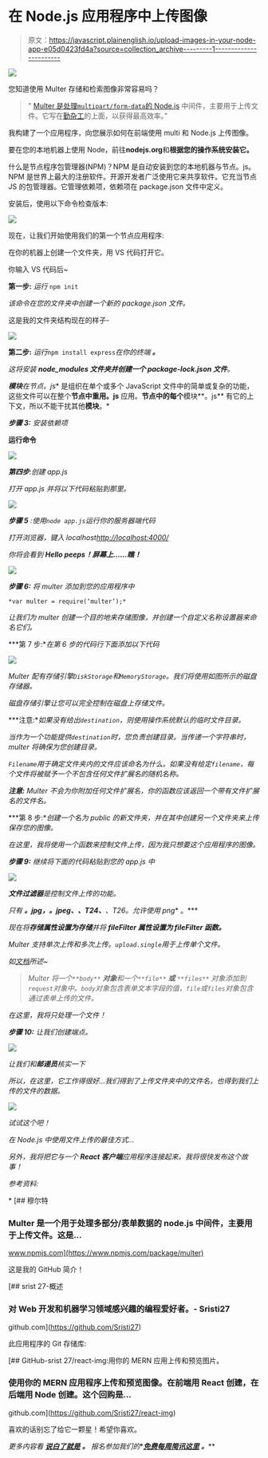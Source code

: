 # 在 Node.js 应用程序中上传图像

> 原文：<https://javascript.plainenglish.io/upload-images-in-your-node-app-e05d0423fd4a?source=collection_archive---------1----------------------->

![](img/afb279efa8eef0ae86407a215fed15c9.png)

您知道使用 Multer 存储和检索图像非常容易吗？

> " [Multer 是处理`multipart/form-data`的 Node.js](http://expressjs.com/en/resources/middleware/multer.html) 中间件，主要用于上传文件。它写在[勤杂工](https://github.com/mscdex/busboy)的上面，以获得最高效率。”

我构建了一个应用程序，向您展示如何在前端使用 multi 和 Node.js 上传图像。

要在您的本地机器上使用 Node，前往**nodejs.org**和**根据您的操作系统安装它。**

什么是节点程序包管理器(NPM)？NPM 是自动安装到您的本地机器与节点。js。NPM 是世界上最大的注册软件。开源开发者广泛使用它来共享软件。它充当节点 JS 的包管理器。它管理依赖项，依赖项在 package.json 文件中定义。

安装后，使用以下命令检查版本:

![](img/bf0a48d42b3334b631133f215e56b804.png)

现在，让我们开始使用我们的第一个节点应用程序:

在你的机器上创建一个文件夹，用 VS 代码打开它。

你输入 VS 代码后~

**第一步:** *运行* `npm init`

*该命令在您的文件夹中创建一个新的 package.json 文件。*

这是我的文件夹结构现在的样子-

![](img/37874aa92fa18668c47e0db9a410ca0e.png)

**第二步:** *运行*`npm install express`**在你的终端* ***。****

*这将安装 **node_modules 文件夹并创建一个 package-lock.json 文件**。*

***模块**在**节点。js** 是组织在单个或多个 JavaScript 文件中的简单或复杂的功能，这些文件可以在整个**节点中重用。js** 应用。**节点中的每个**模块**。js** 有它的上下文，所以不能干扰其他**模块**。*

***步骤 3:** 安装依赖项*

**运行命令**

*![](img/af8275314d4090cfccd3a3ae98aad296.png)*

***第四步**:创建 app.js*

*打开 app.js 并将以下代码粘贴到那里。*

*![](img/f307fb425f3353787a0910f5f963b0fd.png)*

***步骤 5** :使用`node app.js`运行你的服务器端代码*

*打开浏览器，键入 localhost[http://localhost:4000/](http://localhost:4000/)*

*你将会看到 **Hello peeps！屏幕上……瞧！***

*![](img/2ab3ce695f2c9e283bde7f517ee4164e.png)*

***步骤 6:** 将 multer 添加到您的应用程序中*

```
*var multer = require(‘multer’);*
```

*让我们为 multer 创建一个目的地来存储图像，并创建一个自定义名称设置器来命名它们。*

***第 7 步:**在第 6 步的代码行下面添加以下代码*

*![](img/294fda0bce90dffbf6bcf2df217617f5.png)*

*Multer 配有存储引擎`DiskStorage`和`MemoryStorage`。我们将使用如图所示的磁盘存储器。*

*磁盘存储引擎让您可以完全控制在磁盘上存储文件。*

***注意:**如果没有给出`destination`，则使用操作系统默认的临时文件目录。*

*当作为一个功能提供`destination`时，您负责创建目录。当传递一个字符串时，multer 将确保为您创建目录。*

*`Filename`用于确定文件夹内的文件应该命名为什么。如果没有给定`filename`，每个文件将被赋予一个不包含任何文件扩展名的随机名称。*

***注意:** Multer 不会为你附加任何文件扩展名，你的函数应该返回一个带有文件扩展名的文件名。*

***第 8 步:**创建一个名为 public 的新文件夹，并在其中创建另一个文件夹来上传保存您的图像。*

*在这里，我将使用一个函数来控制文件上传，因为我只想要这个应用程序的图像。*

***步骤 9:** 继续将下面的代码粘贴到您的 app.js 中*

*![](img/6e762f86b9505045877a52298ad1a462.png)*

***文件过滤器**是控制文件上传的功能。*

*只有 ***。jpg，。jpeg、*、T24、**、T26。允许使用 png** 。***

*现在将**存储属性设置为存储**并将 **fileFilter 属性设置为 fileFilter 函数。***

*Multer 支持单次上传和多次上传。`upload.single`用于上传单个文件。*

*如[文档](http://expressjs.com/en/resources/middleware/multer.html)所述~*

> *Multer 将一个`**body**` **对象**和一个`**file**` **或** `**files**` 对象添加到`request`对象中。`body`对象包含表单文本字段的值，`file`或`files`对象包含通过表单上传的文件。*

*在这里，我将只处理一个文件！*

***步骤 10:** 让我们创建端点。*

*![](img/6fdec23b0592571d5740ee702262b674.png)*

*让我们和**邮递员**核实一下*

*所以，在这里，它工作得很好…我们得到了上传文件夹中的文件名，也得到我们上传的文件的数据。*

*![](img/eb7301de3fac697a1142b1a0bdeebf43.png)*

*试试这个吧！*

*在 Node.js 中使用文件上传的最佳方式…*

*另外，我将把它与一个 **React 客户端**应用程序连接起来。我将很快发布这个故事！*

*参考资料:*

*[](https://www.npmjs.com/package/multer) [## 穆尔特

### Multer 是一个用于处理多部分/表单数据的 node.js 中间件，主要用于上传文件。这是…

www.npmjs.com](https://www.npmjs.com/package/multer) 

这是我的 GitHub 简介！

[](https://github.com/Sristi27) [## srist 27-概述

### 对 Web 开发和机器学习领域感兴趣的编程爱好者。- Sristi27

github.com](https://github.com/Sristi27) 

此应用程序的 Git 存储库:

[](https://github.com/Sristi27/react-img) [## GitHub-srist 27/react-img:用你的 MERN 应用上传和预览图片。

### 使用你的 MERN 应用程序上传和预览图像。在前端用 React 创建，在后端用 Node 创建。这个回购是…

github.com](https://github.com/Sristi27/react-img) 

喜欢的话别忘了给它一颗星！希望你喜欢。

*更多内容看* [***说白了就是***](http://plainenglish.io/) ***。*** *报名参加我们的**[***免费每周简讯这里***](http://newsletter.plainenglish.io/) ***。*****